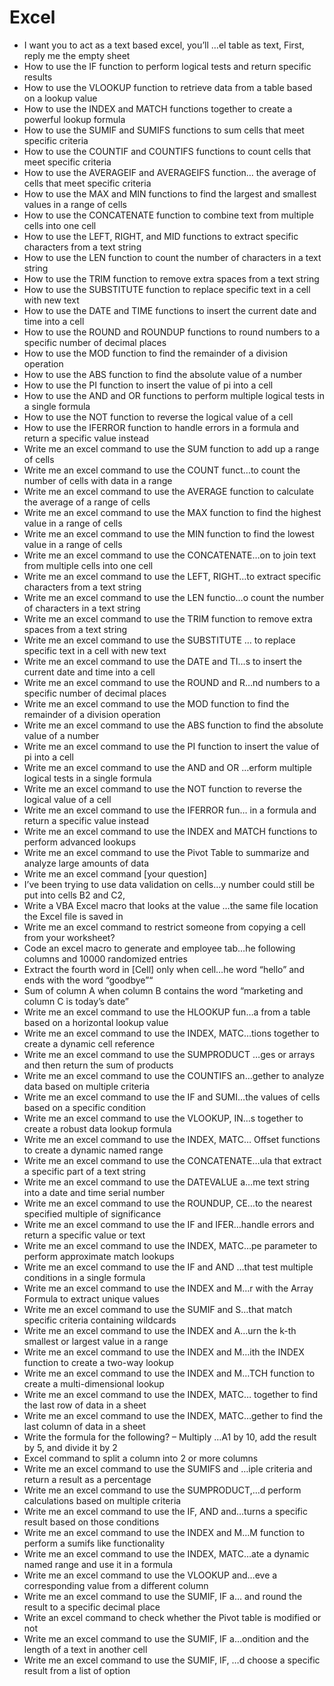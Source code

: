 # Excel


* I want you to act as a text based excel, you’ll …el table as text, First, reply me the empty sheet
* How to use the IF function to perform logical tests and return specific results
* How to use the VLOOKUP function to retrieve data from a table based on a lookup value
* How to use the INDEX and MATCH functions together to create a powerful lookup formula
* How to use the SUMIF and SUMIFS functions to sum cells that meet specific criteria
* How to use the COUNTIF and COUNTIFS functions to count cells that meet specific criteria
* How to use the AVERAGEIF and AVERAGEIFS function… the average of cells that meet specific criteria
* How to use the MAX and MIN functions to find the largest and smallest values in a range of cells
* How to use the CONCATENATE function to combine text from multiple cells into one cell
* How to use the LEFT, RIGHT, and MID functions to extract specific characters from a text string
* How to use the LEN function to count the number of characters in a text string
* How to use the TRIM function to remove extra spaces from a text string
* How to use the SUBSTITUTE function to replace specific text in a cell with new text
* How to use the DATE and TIME functions to insert the current date and time into a cell
* How to use the ROUND and ROUNDUP functions to round numbers to a specific number of decimal places
* How to use the MOD function to find the remainder of a division operation
* How to use the ABS function to find the absolute value of a number
* How to use the PI function to insert the value of pi into a cell
* How to use the AND and OR functions to perform multiple logical tests in a single formula
* How to use the NOT function to reverse the logical value of a cell
* How to use the IFERROR function to handle errors in a formula and return a specific value instead
* Write me an excel command to use the SUM function to add up a range of cells
* Write me an excel command to use the COUNT funct…to count the number of cells with data in a range
* Write me an excel command to use the AVERAGE function to calculate the average of a range of cells
* Write me an excel command to use the MAX function to find the highest value in a range of cells
* Write me an excel command to use the MIN function to find the lowest value in a range of cells
* Write me an excel command to use the CONCATENATE…on to join text from multiple cells into one cell
* Write me an excel command to use the LEFT, RIGHT…to extract specific characters from a text string
* Write me an excel command to use the LEN functio…o count the number of characters in a text string
* Write me an excel command to use the TRIM function to remove extra spaces from a text string
* Write me an excel command to use the SUBSTITUTE … to replace specific text in a cell with new text
* Write me an excel command to use the DATE and TI…s to insert the current date and time into a cell
* Write me an excel command to use the ROUND and R…nd numbers to a specific number of decimal places
* Write me an excel command to use the MOD function to find the remainder of a division operation
* Write me an excel command to use the ABS function to find the absolute value of a number
* Write me an excel command to use the PI function to insert the value of pi into a cell
* Write me an excel command to use the AND and OR …erform multiple logical tests in a single formula
* Write me an excel command to use the NOT function to reverse the logical value of a cell
* Write me an excel command to use the IFERROR fun… in a formula and return a specific value instead
* Write me an excel command to use the INDEX and MATCH functions to perform advanced lookups
* Write me an excel command to use the Pivot Table to summarize and analyze large amounts of data
* Write me an excel command [your question]
* I’ve been trying to use data validation on cells…y number could still be put into cells B2 and C2,
* Write a VBA Excel macro that looks at the value …the same file location the Excel file is saved in
* Write me an excel command to restrict someone from copying a cell from your worksheet?
* Code an excel macro to generate and employee tab…he following columns and 10000 randomized entries
* Extract the fourth word in [Cell] only when cell…he word “hello” and ends with the word “goodbye”“
* Sum of column A when column B contains the word “marketing and column C is today’s date”
* Write me an excel command to use the HLOOKUP fun…a from a table based on a horizontal lookup value
* Write me an excel command to use the INDEX, MATC…tions together to create a dynamic cell reference
* Write me an excel command to use the SUMPRODUCT …ges or arrays and then return the sum of products
* Write me an excel command to use the COUNTIFS an…gether to analyze data based on multiple criteria
* Write me an excel command to use the IF and SUMI…the values of cells based on a specific condition
* Write me an excel command to use the VLOOKUP, IN…s together to create a robust data lookup formula
* Write me an excel command to use the INDEX, MATC… Offset functions to create a dynamic named range
* Write me an excel command to use the CONCATENATE…ula that extract a specific part of a text string
* Write me an excel command to use the DATEVALUE a…me text string into a date and time serial number
* Write me an excel command to use the ROUNDUP, CE…to the nearest specified multiple of significance
* Write me an excel command to use the IF and IFER…handle errors and return a specific value or text
* Write me an excel command to use the INDEX, MATC…pe parameter to perform approximate match lookups
* Write me an excel command to use the IF and AND …that test multiple conditions in a single formula
* Write me an excel command to use the INDEX and M…r with the Array Formula to extract unique values
* Write me an excel command to use the SUMIF and S…that match specific criteria containing wildcards
* Write me an excel command to use the INDEX and A…urn the k-th smallest or largest value in a range
* Write me an excel command to use the INDEX and M…ith the INDEX function to create a two-way lookup
* Write me an excel command to use the INDEX and M…TCH function to create a multi-dimensional lookup
* Write me an excel command to use the INDEX, MATC… together to find the last row of data in a sheet
* Write me an excel command to use the INDEX, MATC…gether to find the last column of data in a sheet
* Write the formula for the following? – Multiply …A1 by 10, add the result by 5, and divide it by 2
* Excel command to split a column into 2 or more columns
* Write me an excel command to use the SUMIFS and …iple criteria and return a result as a percentage
* Write me an excel command to use the SUMPRODUCT,…d perform calculations based on multiple criteria
* Write me an excel command to use the IF, AND and…turns a specific result based on those conditions
* Write me an excel command to use the INDEX and M…M function to perform a sumifs like functionality
* Write me an excel command to use the INDEX, MATC…ate a dynamic named range and use it in a formula
* Write me an excel command to use the VLOOKUP and…eve a corresponding value from a different column
* Write me an excel command to use the SUMIF, IF a… and round the result to a specific decimal place
* Write an excel command to check whether the Pivot table is modified or not
* Write me an excel command to use the SUMIF, IF a…ondition and the length of a text in another cell
* Write me an excel command to use the SUMIF, IF, …d choose a specific result from a list of option
